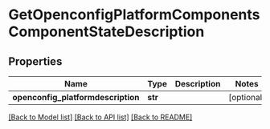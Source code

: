 # GetOpenconfigPlatformComponentsComponentStateDescription

## Properties
Name | Type | Description | Notes
------------ | ------------- | ------------- | -------------
**openconfig_platformdescription** | **str** |  | [optional] 

[[Back to Model list]](../README.md#documentation-for-models) [[Back to API list]](../README.md#documentation-for-api-endpoints) [[Back to README]](../README.md)


